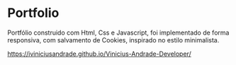 # Portfolio
Portfólio construido com Html, Css e Javascript, foi implementado de forma responsiva, com salvamento de Cookies, inspirado no estilo minimalista.

https://iviniciusandrade.github.io/Vinicius-Andrade-Developer/
